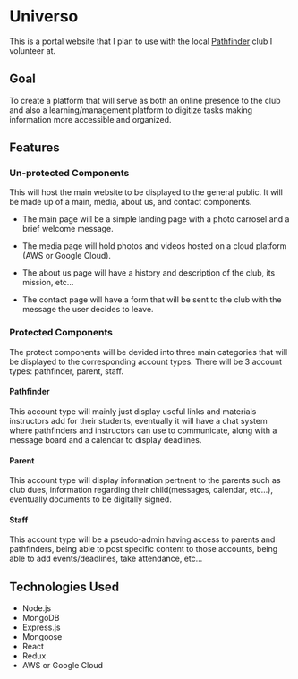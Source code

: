 # Universo

This is a portal website that I plan to use with the local [Pathfinder](https://youth.adventist.org/Ministries/Pathfinders) club I volunteer at.

## Goal

To create a platform that will serve as both an online presence to the club and also a learning/management platform to digitize tasks making information more accessible and organized.

## Features

### Un-protected Components

This will host the main website to be displayed to the general public. It will be made up of a main, media, about us, and contact components.

* The main page will be a simple landing page with a photo carrosel and a brief welcome message.

* The media page will hold photos and videos hosted on a cloud platform (AWS or Google Cloud).

* The about us page will have a history and description of the club, its mission, etc...

* The contact page will have a form that will be sent to the club with the message the user decides to leave.

### Protected Components

The protect components will be devided into three main categories that will be displayed to the corresponding account types.  There will be 3 account types: pathfinder, parent, staff.

#### Pathfinder

This account type will mainly just display useful links and materials instructors add for their students, eventually it will have a chat system where pathfinders and instructors can use to communicate, along with a message board and a calendar to display deadlines.

#### Parent

This account type will display information pertnent to the parents such as club dues, information regarding their child(messages, calendar, etc...), eventually documents to be digitally signed.

#### Staff

This account type will be a pseudo-admin having access to parents and pathfinders, being able to post specific content to those accounts, being able to add events/deadlines, take attendance, etc...

## Technologies Used

* Node.js
* MongoDB
* Express.js
* Mongoose
* React
* Redux
* AWS or Google Cloud
